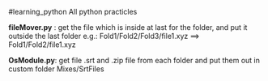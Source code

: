 #learning_python
All python practicles

**fileMover.py** : get the file which is inside at last for the folder, and put it outside the last folder
e.g.: Fold1/Fold2/Fold3/file1.xyz  ==> Fold1/Fold2/file1.xyz

**OsModule.py**: get file .srt and .zip file from each folder and put them out in custom folder Mixes/SrtFiles 
